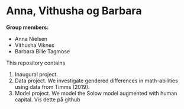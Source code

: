 # Anna, Vithusha og Barbara

**Group members:**
- Anna Nielsen
- Vithusha Viknes
- Barbara Bille Tagmose

This repository contains  
1. Inaugural project. 
2. Data project. We investigate gendered differences in math-abilities using data from Timms (2019).
3. Model project. We model the Solow model augmented with human capital.
Vis dette på github